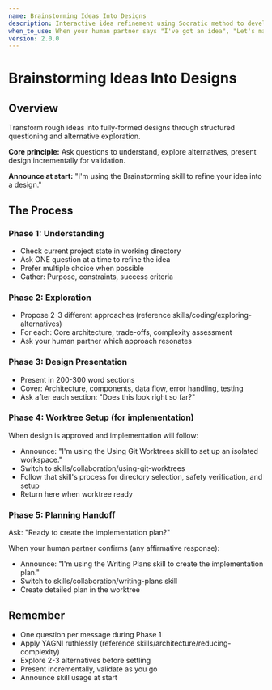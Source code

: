 ```yaml
---
name: Brainstorming Ideas Into Designs
description: Interactive idea refinement using Socratic method to develop fully-formed designs
when_to_use: When your human partner says "I've got an idea", "Let's make/build/create", "I want to implement/add", "What if we". When starting design for complex feature. Before writing implementation plans. When idea needs refinement and exploration. ACTIVATE THIS AUTOMATICALLY when your human partner describes a feature or project idea - don't wait for /brainstorm command.
version: 2.0.0
---
```


# Brainstorming Ideas Into Designs

## Overview

Transform rough ideas into fully-formed designs through structured questioning and alternative exploration.

**Core principle:** Ask questions to understand, explore alternatives, present design incrementally for validation.

**Announce at start:** "I'm using the Brainstorming skill to refine your idea into a design."

## The Process

### Phase 1: Understanding

- Check current project state in working directory
- Ask ONE question at a time to refine the idea
- Prefer multiple choice when possible
- Gather: Purpose, constraints, success criteria

### Phase 2: Exploration

- Propose 2-3 different approaches (reference skills/coding/exploring-alternatives)
- For each: Core architecture, trade-offs, complexity assessment
- Ask your human partner which approach resonates

### Phase 3: Design Presentation

- Present in 200-300 word sections
- Cover: Architecture, components, data flow, error handling, testing
- Ask after each section: "Does this look right so far?"

### Phase 4: Worktree Setup (for implementation)

When design is approved and implementation will follow:

- Announce: "I'm using the Using Git Worktrees skill to set up an isolated workspace."
- Switch to skills/collaboration/using-git-worktrees
- Follow that skill's process for directory selection, safety verification, and setup
- Return here when worktree ready

### Phase 5: Planning Handoff

Ask: "Ready to create the implementation plan?"

When your human partner confirms (any affirmative response):

- Announce: "I'm using the Writing Plans skill to create the implementation plan."
- Switch to skills/collaboration/writing-plans skill
- Create detailed plan in the worktree

## Remember

- One question per message during Phase 1
- Apply YAGNI ruthlessly (reference skills/architecture/reducing-complexity)
- Explore 2-3 alternatives before settling
- Present incrementally, validate as you go
- Announce skill usage at start
